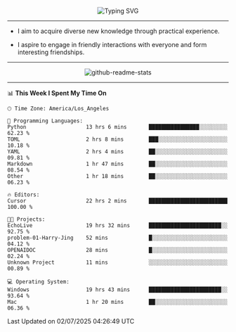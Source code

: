 <p align="center">
  <img src="https://readme-typing-svg.demolab.com?font=Fira+Code&weight=500&size=32&duration=2500&pause=1600&center=true&vCenter=true&random=false&width=1024&height=64&lines=Hi+there+%F0%9F%91%8B;I'm+delighted+you+could+make+it+here+%F0%9F%8E%89;I'm+Harry%2C+a+college+student+still+finding+my+way" alt="Typing SVG" />
</p>


---


- I aim to acquire diverse new knowledge through practical experience.

- I aspire to engage in friendly interactions with everyone and form interesting friendships.


---


<p align="center">
  <img src="https://github-readme-stats.vercel.app/api?username=Harry-Jing&show_icons=true" alt="github-readme-stats"/>
</p>


---

<!--START_SECTION:waka-->
📊 **This Week I Spent My Time On** 

```text
🕑︎ Time Zone: America/Los_Angeles

💬 Programming Languages: 
Python                   13 hrs 6 mins       ████████████████░░░░░░░░░   62.23 % 
TOML                     2 hrs 8 mins        ███░░░░░░░░░░░░░░░░░░░░░░   10.18 % 
YAML                     2 hrs 4 mins        ██░░░░░░░░░░░░░░░░░░░░░░░   09.81 % 
Markdown                 1 hr 47 mins        ██░░░░░░░░░░░░░░░░░░░░░░░   08.54 % 
Other                    1 hr 18 mins        ██░░░░░░░░░░░░░░░░░░░░░░░   06.23 % 

🔥 Editors: 
Cursor                   22 hrs 2 mins       █████████████████████████   100.00 % 

🐱‍💻 Projects: 
EchoLive                 19 hrs 32 mins      ███████████████████████░░   92.75 % 
problem-01-Harry-Jing    52 mins             █░░░░░░░░░░░░░░░░░░░░░░░░   04.12 % 
OPENAIDOC                28 mins             █░░░░░░░░░░░░░░░░░░░░░░░░   02.24 % 
Unknown Project          11 mins             ░░░░░░░░░░░░░░░░░░░░░░░░░   00.89 % 

💻 Operating System: 
Windows                  19 hrs 43 mins      ███████████████████████░░   93.64 % 
Mac                      1 hr 20 mins        ██░░░░░░░░░░░░░░░░░░░░░░░   06.36 % 
```


 Last Updated on 02/07/2025 04:26:49 UTC
<!--END_SECTION:waka-->
